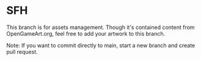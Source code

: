 # SFH

This branch is for assets management. Though it's contained content from OpenGameArt.org, feel free to add your artwork to this branch. 

Note: If you want to commit directly to main, start a new branch and create pull request.
 
